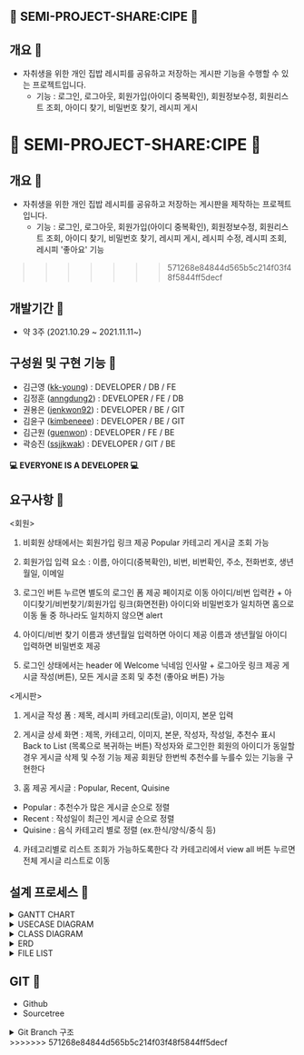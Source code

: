 
## :spaghetti: SEMI-PROJECT-SHARE:CIPE :bento:
 
## 개요 :stew:
+ 자취생을 위한 개인 집밥 레시피를 공유하고 저장하는 게시판 기능을 수행할 수 있는 프로젝트입니다.
   + 기능 : 로그인, 로그아웃, 회원가입(아이디 중복확인), 회원정보수정, 회원리스트 조회, 아이디 찾기, 비밀번호 찾기, 레시피 게시

# :spaghetti: SEMI-PROJECT-SHARE:CIPE :bento: 
 
## 개요 :stew: 
+ 자취생을 위한 개인 집밥 레시피를 공유하고 저장하는 게시판을 제작하는 프로젝트입니다.
   + 기능 : 로그인, 로그아웃, 회원가입(아이디 중복확인), 회원정보수정, 회원리스트 조회, 아이디 찾기, 비밀번호 찾기, 레시피 게시, 레시피 수정, 레시피 조회, 레시피 '좋아요' 기능
>>>>>>> 571268e84844d565b5c214f03f48f5844ff5decf

## 개발기간 :hamburger:
+ 약 3주 (2021.10.29 ~ 2021.11.11~)



## 구성원 및 구현 기능 :meat_on_bone:
+ 김근영 ([kk-young](https://github.com/kk-young)) : DEVELOPER / DB / FE 
+ 김정훈 ([anngdung2](https://github.com/anngdung2)) : DEVELOPER / FE / DB
+ 권용은 ([jenkwon92](https://github.com/jenkwon92)) : DEVELOPER / BE / GIT
+ 김윤구 ([kimbeneee](https://github.com/kimbeneee)) : DEVELOPER / BE / GIT
+ 김근원 ([guenwon](https://github.com/guenwon)) : DEVELOPER / FE / BE 
+ 곽승진 ([ssjjkwak](https://github.com/ssjjkwak)) : DEVELOPER / GIT / BE  
#### :computer: EVERYONE IS A DEVELOPER :computer: 

## 요구사항 🍛

<회원>

1. 비회원 상태에서는 회원가입 링크 제공
    Popular 카테고리 게시글 조회 가능

2. 회원가입 입력 요소 :
    이름, 아이디(중복확인), 비번, 비번확인, 주소, 전화번호, 생년월일, 이메일

3. 로그인 버튼 누르면 별도의 로그인 폼 제공 페이지로 이동
    아이디/비번 입력칸 + 아이디찾기/비번찾기/회원가입 링크(화면전환)
    아이디와 비밀번호가 일치하면 홈으로 이동
    둘 중 하나라도 일치하지 않으면 alert

4.  아이디/비번 찾기
     이름과 생년월일 입력하면 아이디 제공
     이름과 생년월일 아이디 입력하면 비밀번호 제공

5. 로그인 상태에서는 header 에 Welcome 닉네임 인사말 + 로그아웃 링크 제공
    게시글 작성(버튼), 모든 게시글 조회 및 추천 (좋아요 버튼) 가능 

<게시판>

1. 게시글 작성 폼 : 제목, 레시피 카테고리(토글), 이미지, 본문 입력

2. 게시글 상세 화면 : 제목, 카테고리, 이미지, 본문, 작성자, 작성일, 추천수 표시
Back to List (목록으로 복귀하는 버튼)
작성자와 로그인한 회원의 아이디가 동일할 경우
게시글 삭제 및 수정 기능 제공
회원당 한번씩 추천수를 누를수 있는 기능을 구현한다

3. 홈 제공 게시글 : Popular, Recent, Quisine
 + Popular : 추천수가 많은 게시글 순으로 정렬
 + Recent : 작성일이 최근인 게시글 순으로 정렬
 + Quisine : 음식 카테고리 별로 정렬 (ex.한식/양식/중식 등)

4. 카테고리별로 리스트 조회가 가능하도록한다
    각 카테고리에서 view all 버튼 누르면 전체 게시글 리스트로 이동

## 설계 프로세스 🥙
<details>
<summary>GANTT CHART</summary>
(https://docs.google.com/spreadsheets/d/1mtG1TZNYDDq6ArvWKuf_K026qZb_dR2NwS85DdZuqWg/edit#gid=1115838130)

![간트차트 사진](https://user-images.githubusercontent.com/72936976/141052127-1fe09ea9-0f6c-4f99-a3dc-30f389348ddd.PNG)


 
</details>

<details>
<summary>USECASE DIAGRAM</summary>

![usecase-강사님feedback](https://user-images.githubusercontent.com/72936976/141051770-9735966f-9a2a-49d5-be08-50f06e0edf55.jpg)


</details>

<details>
<summary>CLASS DIAGRAM</summary>

![class-diagram-강사님feedback](https://user-images.githubusercontent.com/72936976/141053671-24c6e73b-73cc-4e50-98c3-e32af6b67dcf.jpg)



</details> 
 
<details>
<summary>ERD</summary>

![erd-로지컬](https://user-images.githubusercontent.com/72936976/141054310-0836bbaf-9c66-4f1b-8bad-ffde8908bfdc.png)


![erd-피지컬 진짜 최종](https://user-images.githubusercontent.com/72936976/141054803-1a72c593-78ae-4d79-a6d8-ac96df9fbca9.png)


</details>

<details>
<summary>FILE LIST</summary>               


</details>

## GIT 🥩
+ Github
+ Sourcetree
<details>
<summary>Git Branch 구조</summary>

![GIT-TREE](https://user-images.githubusercontent.com/72936976/141056178-4122d2ed-1aa7-41cb-8844-2a5b5dca85c1.png)

 
 
</details> 
>>>>>>> 571268e84844d565b5c214f03f48f5844ff5decf
